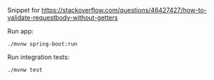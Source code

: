 Snippet for https://stackoverflow.com/questions/46427427/how-to-validate-requestbody-without-getters

Run app:

    ./mvnw spring-boot:run

Run integration tests:

    ./mvnw test
